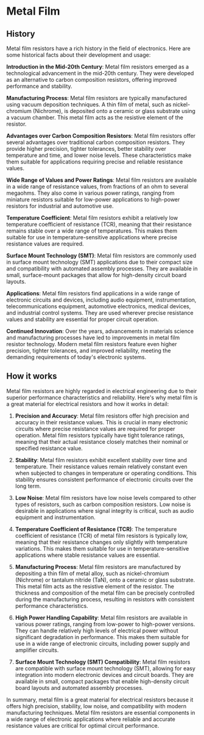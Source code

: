 

# Metal Film

## History

Metal film resistors have a rich history in the field of electronics. Here are some historical facts about their development and usage:

**Introduction in the Mid-20th Century**: Metal film resistors emerged as a technological advancement in the mid-20th century. They were developed as an alternative to carbon composition resistors, offering improved performance and stability.

**Manufacturing Process**: Metal film resistors are typically manufactured using vacuum deposition techniques. A thin film of metal, such as nickel-chromium (Nichrome), is deposited onto a ceramic or glass substrate using a vacuum chamber. This metal film acts as the resistive element of the resistor.

**Advantages over Carbon Composition Resistors**: Metal film resistors offer several advantages over traditional carbon composition resistors. They provide higher precision, tighter tolerances, better stability over temperature and time, and lower noise levels. These characteristics make them suitable for applications requiring precise and reliable resistance values.

**Wide Range of Values and Power Ratings**: Metal film resistors are available in a wide range of resistance values, from fractions of an ohm to several megaohms. They also come in various power ratings, ranging from miniature resistors suitable for low-power applications to high-power resistors for industrial and automotive use.

**Temperature Coefficient**: Metal film resistors exhibit a relatively low temperature coefficient of resistance (TCR), meaning that their resistance remains stable over a wide range of temperatures. This makes them suitable for use in temperature-sensitive applications where precise resistance values are required.

**Surface Mount Technology (SMT)**: Metal film resistors are commonly used in surface mount technology (SMT) applications due to their compact size and compatibility with automated assembly processes. They are available in small, surface-mount packages that allow for high-density circuit board layouts.

**Applications**: Metal film resistors find applications in a wide range of electronic circuits and devices, including audio equipment, instrumentation, telecommunications equipment, automotive electronics, medical devices, and industrial control systems. They are used wherever precise resistance values and stability are essential for proper circuit operation.

**Continued Innovation**: Over the years, advancements in materials science and manufacturing processes have led to improvements in metal film resistor technology. Modern metal film resistors feature even higher precision, tighter tolerances, and improved reliability, meeting the demanding requirements of today's electronic systems.

## How it works

Metal film resistors are highly regarded in electrical engineering due to their superior performance characteristics and reliability. Here's why metal film is a great material for electrical resistors and how it works in detail:

1. **Precision and Accuracy**: Metal film resistors offer high precision and accuracy in their resistance values. This is crucial in many electronic circuits where precise resistance values are required for proper operation. Metal film resistors typically have tight tolerance ratings, meaning that their actual resistance closely matches their nominal or specified resistance value.

2. **Stability**: Metal film resistors exhibit excellent stability over time and temperature. Their resistance values remain relatively constant even when subjected to changes in temperature or operating conditions. This stability ensures consistent performance of electronic circuits over the long term.

3. **Low Noise**: Metal film resistors have low noise levels compared to other types of resistors, such as carbon composition resistors. Low noise is desirable in applications where signal integrity is critical, such as audio equipment and instrumentation.

4. **Temperature Coefficient of Resistance (TCR)**: The temperature coefficient of resistance (TCR) of metal film resistors is typically low, meaning that their resistance changes only slightly with temperature variations. This makes them suitable for use in temperature-sensitive applications where stable resistance values are essential.

5. **Manufacturing Process**: Metal film resistors are manufactured by depositing a thin film of metal alloy, such as nickel-chromium (Nichrome) or tantalum nitride (TaN), onto a ceramic or glass substrate. This metal film acts as the resistive element of the resistor. The thickness and composition of the metal film can be precisely controlled during the manufacturing process, resulting in resistors with consistent performance characteristics.

6. **High Power Handling Capability**: Metal film resistors are available in various power ratings, ranging from low-power to high-power versions. They can handle relatively high levels of electrical power without significant degradation in performance. This makes them suitable for use in a wide range of electronic circuits, including power supply and amplifier circuits.

7. **Surface Mount Technology (SMT) Compatibility**: Metal film resistors are compatible with surface mount technology (SMT), allowing for easy integration into modern electronic devices and circuit boards. They are available in small, compact packages that enable high-density circuit board layouts and automated assembly processes.

In summary, metal film is a great material for electrical resistors because it offers high precision, stability, low noise, and compatibility with modern manufacturing techniques. Metal film resistors are essential components in a wide range of electronic applications where reliable and accurate resistance values are critical for optimal circuit performance.